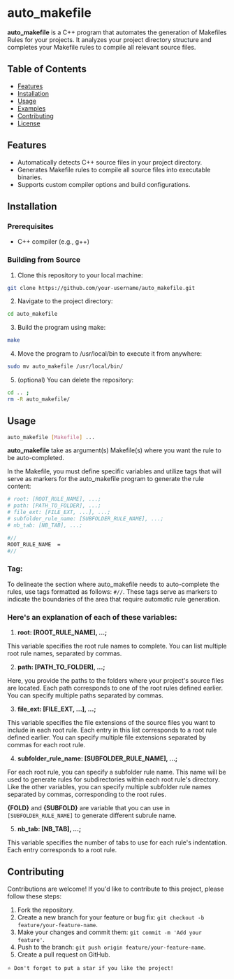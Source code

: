 # auto_makefile

**auto_makefile** is a C++ program that automates the generation of Makefiles Rules for your projects. It analyzes your project directory structure and completes your Makefile rules to compile all relevant source files.

## Table of Contents
- [Features](#features)
- [Installation](#installation)
- [Usage](#usage)
- [Examples](#examples)
- [Contributing](#contributing)
- [License](#license)

## Features

- Automatically detects C++ source files in your project directory.
- Generates Makefile rules to compile all source files into executable binaries.
- Supports custom compiler options and build configurations.

## Installation

### Prerequisites

- C++ compiler (e.g., g++)

### Building from Source

1. Clone this repository to your local machine:
```bash
git clone https://github.com/your-username/auto_makefile.git
```

2. Navigate to the project directory:
```bash
cd auto_makefile
```
3. Build the program using make:
```bash
make
```

4. Move the program to /usr/local/bin to execute it from anywhere:
```bash
sudo mv auto_makefile /usr/local/bin/
```

5. (optional) You can delete the repository:
```bash
cd .. ;
rm -R auto_makefile/
```
## Usage
```bash
auto_makefile [Makefile] ...
```
**auto_makefile** take as argument(s) Makefile(s) where you want the rule to be auto-completed.

In the Makefile, you must define specific variables and utilize tags that will serve as markers for the auto_makefile program to generate the rule content:
```bash
# root: [ROOT_RULE_NAME], ...;
# path: [PATH_TO_FOLDER], ...;
# file_ext: [FILE_EXT, ...], ...;
# subfolder_rule_name: [SUBFOLDER_RULE_NAME], ...;
# nb_tab: [NB_TAB], ...;

#//
ROOT_RULE_NAME  =
#//
```
### Tag:

To delineate the section where auto_makefile needs to auto-complete the rules, use tags formatted as follows: `#//`. These tags serve as markers to indicate the boundaries of the area that require automatic rule generation.

### Here's an explanation of each of these variables:

1. **root: [ROOT_RULE_NAME], ...;**

This variable specifies the root rule names to complete. You can list multiple root rule names, separated by commas.

2. **path: [PATH_TO_FOLDER], ...;**

Here, you provide the paths to the folders where your project's source files are located. Each path corresponds to one of the root rules defined earlier. You can specify multiple paths separated by commas.

3. **file_ext: [FILE_EXT, ...], ...;**

This variable specifies the file extensions of the source files you want to include in each root rule. Each entry in this list corresponds to a root rule defined earlier. You can specify multiple file extensions separated by commas for each root rule.

4. **subfolder_rule_name: [SUBFOLDER_RULE_NAME], ...;**

For each root rule, you can specify a subfolder rule name. This name will be used to generate rules for subdirectories within each root rule's directory. Like the other variables, you can specify multiple subfolder rule names separated by commas, corresponding to the root rules.

**{FOLD}** and **{SUBFOLD}** are variable that you can use in `[SUBFOLDER_RULE_NAME]` to generate different subrule name.

5. **nb_tab: [NB_TAB], ...;**

This variable specifies the number of tabs to use for each rule's indentation. Each entry corresponds to a root rule.

## Contributing
Contributions are welcome! If you'd like to contribute to this project, please follow these steps:

1. Fork the repository.
2. Create a new branch for your feature or bug fix: `git checkout -b feature/your-feature-name`.
3. Make your changes and commit them: `git commit -m 'Add your feature'`.
4. Push to the branch: `git push origin feature/your-feature-name`.
5. Create a pull request on GitHub.

`⭐ Don't forget to put a star if you like the project!`
